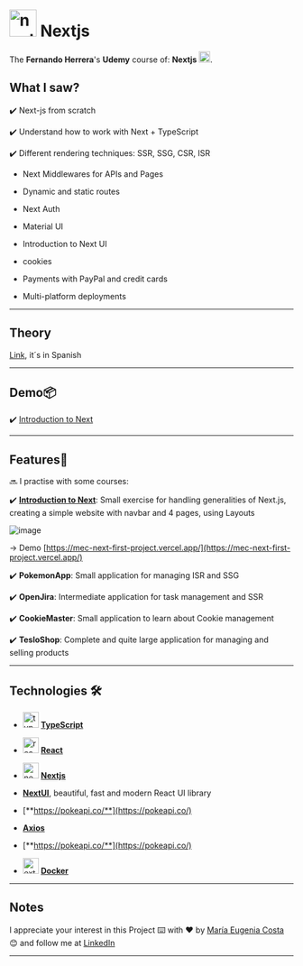 # <img width="48" height="48" src="https://img.icons8.com/color/48/nextjs.png" alt="nextjs"/> Nextjs

The **Fernando Herrera**'s **Udemy** course of:  **Nextjs** <img width="20" height="20" src="https://img.icons8.com/color/20/nextjs.png" alt="nextjs"/>.

## What I saw?

✔️ Next-js from scratch

✔️ Understand how to work with Next + TypeScript

✔️ Different rendering techniques: SSR, SSG, CSR, ISR

- Next Middlewares for APIs and Pages

- Dynamic and static routes

- Next Auth

- Material UI

- Introduction to Next UI

- cookies

- Payments with PayPal and credit cards

- Multi-platform deployments

---

## Theory

[Link](https://github.com/eugenia1984/nextjs/tree/main/teoria), it´s in Spanish

---

## Demo📦

✔️ [Introduction to Next](https://mec-next-first-project.vercel.app/)

---

## Features📢


🔜 I practise with some courses:

✔️ [**Introduction to Next**](https://github.com/eugenia1984/nextjs/tree/main/01-initial-demo): Small exercise for handling generalities of Next.js, creating a simple website with navbar and 4 pages, using Layouts

![image](https://github.com/eugenia1984/nextjs/assets/72580574/fc6389d6-40e4-45a8-bf88-4799c32fc7bc)

-> Demo [https://mec-next-first-project.vercel.app/](https://mec-next-first-project.vercel.app/)

✔️ **PokemonApp**: Small application for managing ISR and SSG

✔️ **OpenJira**: Intermediate application for task management and SSR

✔️ **CookieMaster**: Small application to learn about Cookie management

✔️ **TesloShop**: Complete and quite large application for managing and selling products

---

## Technologies 🛠️

- <img width="28" height="28" src="https://img.icons8.com/external-tal-revivo-color-tal-revivo/28/external-typescript-an-open-source-programming-language-developed-and-maintained-by-microsoft-logo-color-tal-revivo.png" alt="typescript icon"/> [**TypeScript**](https://www.typescriptlang.org/)

- <img width="28" height="28" src="https://img.icons8.com/office/28/react.png" alt="react icon"/> [**React**](https://react.dev/)

- <img width="28" height="28" src="https://img.icons8.com/color/28/nextjs.png" alt="nextjs icon"/> [**Nextjs**](https://nextjs.org/)

- [**NextUI**](https://nextui.org/), beautiful, fast and modern React UI library

- [**https://pokeapi.co/**](https://pokeapi.co/)

- [**Axios**](https://axios-http.com/)

- [**https://pokeapi.co/**](https://pokeapi.co/)
  
- <img width="28" height="28" src="https://img.icons8.com/external-tal-revivo-color-tal-revivo/28/external-docker-a-set-of-coupled-software-as-a-service-logo-color-tal-revivo.png" alt="external-docker-a-set-of-coupled-software-as-a-service-logo-color-tal-revivo"/> [**Docker**](https://www.docker.com/)

---

## Notes

I appreciate your interest in this Project ⌨️ with ❤️ by [María Eugenia Costa](https://github.com/eugenia1984) 😊 and follow me at [LinkedIn](http://www.linkedin.com/in/maríaeugeniacosta)

---
